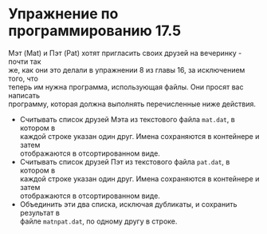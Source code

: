 # Упражнение по программированию 17.5  
Мэт (Mat) и Пэт (Pat) хотят пригласить своих друзей на вечеринку - почти так  
же, как они это делали в упражнении 8 из главы 16, за исключением того, что  
теперь им нужна программа, использующая файлы. Они просят вас написать  
программу, которая должна выполнять перечисленные ниже действия.
  - Считывать список друзей Мэта из текстового файла `mat.dat`, в котором в  
    каждой строке указан один друг. Имена сохраняются в контейнере и затем  
    отображаются в отсортированном виде.  
  - Считывать список друзей Пэт из текстового файла `pat.dat`, в котором в  
    каждой строке указан один друг. Имена сохраняются в контейнере и затем  
    отображаются в отсортированном виде.
  - Объединить эти два списка, исключая дубликаты, и сохранить результат в  
    файле `matnpat.dat`, по одному другу в строке.  

